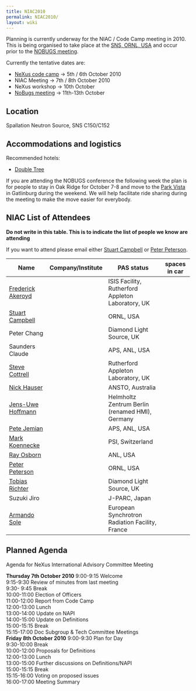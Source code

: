 ```yaml
---
title: NIAC2010
permalink: NIAC2010/
layout: wiki
---
```


Planning is currently underway for the NIAC / Code Camp meeting in 2010.
This is being organised to take place at the [SNS, ORNL,
USA](http://neutrons.ornl.gov/) and occur prior to the [NOBUGS
meeting](http://www.nobugsconference.org/).

Currently the tentative dates are:

-   [NeXus code camp](NIAC2010_CodeCamp "wikilink") -&gt; 5th / 6th
    October 2010
-   NIAC Meeting -&gt; 7th / 8th October 2010
-   NeXus workshop -&gt; 10th October
-   [NoBugs meeting](http://www.nobugsconference.org/Conferences) -&gt;
    11th-13th October

Location
--------

Spallation Neutron Source, SNS C150/C152

Accommodations and logistics
----------------------------

Recommended hotels:

-   [Double
    Tree](http://doubletree1.hilton.com/en_US/dt/hotel/ORKDTDT-Doubletree-Hotel-Oak-Ridge-Tennessee/index.do)

If you are attending the NOBUGS conference the following week the plan
is for people to stay in Oak Ridge for October 7-8 and move to the [Park
Vista](http://doubletree1.hilton.com/en_US/dt/hotel/GKTPVDT-The-Park-Vista-Gatlinburg-a-Doubletree-Hotel-Tennessee/index.do)
in Gatlinburg during the weekend. We will help facilitate ride sharing
during the meeting to make the move easier for everybody.

NIAC List of Attendees
----------------------

**Do not write in this table. This is to indicate the list of people we
know are attending**

If you want to attend please email either [Stuart
Campbell](User%3AStuart_Campbell "wikilink") or [Peter
Peterson](User%3APeter_Peterson "wikilink").

| Name                                                      | Company/Institute                                   | PAS status          | spaces in car |
|-----------------------------------------------------------|-----------------------------------------------------|---------------------|---------------|
| [Frederick Akeroyd](User%3AFreddie_Akeroyd "wikilink")    | | ISIS Facility, Rutherford Appleton Laboratory, UK | | awaiting approval |               |
| [Stuart Campbell](User%3AStuart_Campbell "wikilink")      | | ORNL, USA                                         | | approved          | 2             |
| Peter Chang                                               | | Diamond Light Source, UK                          | | awaiting approval |               |
| Saunders Claude                                           | | APS, ANL, USA                                     | | awaiting approval |               |
| [Steve Cottrell](User%3ASteve_Cottrell "wikilink")        | | Rutherford Appleton Laboratory, UK                | | awaiting approval |               |
| [Nick Hauser](User%3ANick_Hauser "wikilink")              | | ANSTO, Australia                                  | | awaiting approval |               |
| [ Jens-Uwe Hoffmann](User%3AJens-Uwe_Hoffmann "wikilink") | | Helmholtz Zentrum Berlin (renamed HMI), Germany   | | requested         |               |
| [Pete Jemian](User%3APete_Jemian "wikilink")              | | APS, ANL, USA                                     | | approved          |               |
| [Mark Koennecke](User%3AMark_Koennecke "wikilink")        | | PSI, Switzerland                                  | | awaiting approval |               |
| [Ray Osborn](User%3ARay_Osborn "wikilink")                | | ANL, USA                                          | | requested         |               |
| [Peter Peterson](User%3APeter_Peterson "wikilink")        | | ORNL, USA                                         | | approved          | 3             |
| [Tobias Richter](User%3ATobias_Richter "wikilink")        | | Diamond Light Source, UK                          | | approved          |               |
| Suzuki Jiro                                               | | J-PARC, Japan                                     | | awaiting approval |               |
| [Armando Sole](User%3AArmando_Sole "wikilink")            | | European Synchrotron Radiation Facility, France   | | awaiting approval |               |

Planned Agenda
--------------

Agenda for NeXus International Advisory Committee Meeting

**Thursday 7th October 2010** 9:00-9:15 Welcome  
9:15-9:30 Review of minutes from last meeting  
9:30- 9:45 Break  
10:00-11:00 Election of Officers  
11:00-12:00 Report from Code Camp  
12:00-13:00 Lunch  
13:00-14:00 Update on NAPI  
14:00-15:00 Update on Definitions  
15:00-15:15 Break  
15:15-17:00 Doc Subgroup & Tech Committee Meetings  
**Friday 8th October 2010** 9:00-9:30 Plan for Day  
9:30-10:00 Break  
10:00-12:00 Proposals for Definitions  
12:00-13:00 Lunch  
13:00-15:00 Further discussions on Definitions/NAPI  
15:00-15:15 Break  
15:15-16:00 Voting on proposed issues  
16:00-17:00 Meeting Summary  

